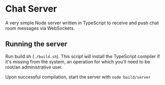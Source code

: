 # Chat Server

A very simple Node server written in TypeScript to receive and push chat room messages via WebSockets.

## Running the server
Run build.sh (`./build.sh`). This script will install the TypeScript compiler if it's missing from the system, an operation for which you'll need to be root/an administrative user.

Upon successful compilation, start the server with `node build/server`